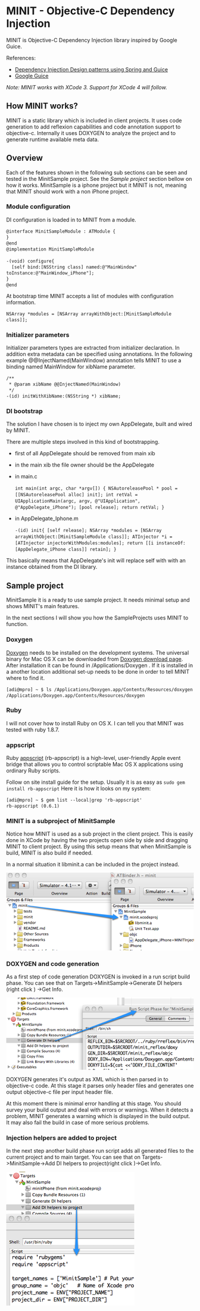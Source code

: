 MINIT - Objective-C Dependency Injection
========================================

MINIT is Objective-C Dependency Injection library inspired by Google Guice.

References:

* [Dependency Injection Design patterns using Spring and Guice](http://www.manning.com/prasanna/)
* [Google Guice](http://code.google.com/p/google-guice/)

*Note: MINIT works with XCode 3. Support for XCode 4 will follow.*

How MINIT works?
----------------

MINIT is a static library which is included in client projects. It uses code 
generation to add reflexion capabilities and code annotation support to objective-c.
Internally it uses DOXYGEN to analyze the project and to generate runtime available
meta data.

Overview
--------

Each of the features shown in the following sub sections can be seen and 
tested in the MinitSample project. See the *Sample project* section bellow on 
how it works. MinitSample is a iphone project but it MINIT is not, meaning that
MINIT should work with a non iPhone project.

### Module configuration

DI configuration is loaded in to MINIT from a module. 

    @interface MinitSampleModule : ATModule {
    }
    @end
    @implementation MinitSampleModule

    -(void) configure{
      [self bind:[NSString class] named:@"MainWindow" toInstance:@"MainWindow_iPhone"];
    }
    @end

At bootstrap time MINIT accepts a list of modules with configuration information.

    NSArray *modules = [NSArray arrayWithObject:[MinitSampleModule class]];

### Initializer parameters

Initializer parameters types are extracted from initializer declaration. In 
addition extra metadata can be specified using annotations. In the following
example @@InjectNamed(MainWindow) annotation tells MINIT to use a binding named
MainWindow for xibName parameter.

    /**
     * @param xibName @@InjectNamed(MainWindow)
     */
    -(id) initWithXibName:(NSString *) xibName;


### DI bootstrap

The solution I have chosen is to inject my own AppDelegate, built and wired
by MINIT. 

There are multiple steps involved in this kind of bootstrapping. 

* first of all AppDelegate should be removed from main xib
* in the main xib the file owner should be the AppDelegate
* in main.c

    `int main(int argc, char *argv[]) {
        NSAutoreleasePool * pool = [[NSAutoreleasePool alloc] init];
        int retVal = UIApplicationMain(argc, argv, @"UIApplication", @"AppDelegate_iPhone");
        [pool release];
        return retVal;
    }`
* in AppDelegate_Iphone.m

    `-(id) init{
      [self release];
      NSArray *modules = [NSArray arrayWithObject:[MinitSampleModule class]];
      ATInjector *i = [ATInjector injectorWithModules:modules];
      return [[i instanceOf:[AppDelegate_iPhone class]] retain];
    }`

This basically means that AppDelegate's init will replace self with with an 
instance obtained from the DI library.


Sample project
--------------

MinitSample it is a ready to use sample project. It needs minimal setup and shows
MINIT's main features.

In the next sections I will show you how the SampleProjects uses MINIT to function.

### Doxygen

[Doxygen][1] needs to be installed on the development systems. The universal binary
for Mac OS X can be downloaded from [Doxygen download page][2]. After installation
it can be found in /Applications/Doxygen . If it is installed in a another location
additional set-up needs to be done in order to tell MINIT where to find it.

    [adi@mpro] ~ $ ls /Applications/Doxygen.app/Contents/Resources/doxygen
    /Applications/Doxygen.app/Contents/Resources/doxygen

### Ruby 

I will not cover how to install Ruby on OS X. I can tell you that MINIT was tested
with ruby 1.8.7.

### appscript

Ruby [appscript][3] (rb-appscript) is a high-level, user-friendly Apple event 
bridge that allows you to control scriptable Mac OS X applications using 
ordinary Ruby scripts.

Follow on site install guide for the setup. Usually it is as easy as 
`sudo gem install rb-appscript` Here it is how it looks on my system:

    [adi@mpro] ~ $ gem list --local|grep 'rb-appscript'
    rb-appscript (0.6.1)


### MINIT is a subproject of MinitSample

Notice how MINIT is used as a sub project in the client project. This is easily 
done in XCode by having the two projects open side by side and dragging MINIT 
to client project.
By using this setup means that when MinitSample is build, MINIT is also build if
needed. 

In a normal situation it libminit.a can be included in the project instead.

![MINIT is included as a subproject](docs/images/subproject.png "MINIT as a subproject")

### DOXYGEN and code generation

As a first step of code generation DOXYGEN is invoked in a run script build phase.
You can see that on Targets->MinitSample->Generate DI helpers (right click ) ->Get Info.

![Content of Generate DI helpers run script phase](docs/images/di_helpers.png "Generate DI Helpers run script phase") 

DOXYGEN generates it's output as XML which is then parsed in to objective-c code. 
At this stage it parses only header files and generates one output objective-c 
file per input header file.

At this moment there is minimal error handling at this stage. You should survey 
your build output and deal with errors or warnings. When it detects a problem,
MINIT generates a warning which is displayed in the build output. It may also 
fail the build in case of more serious problems.

### Injection helpers are added to project

In the next step another build phase run script adds all generated files to
the current project and to main target.
You can see that on Targets->MinitSample->Add DI helpers to project(right click )->Get Info.

![Content of Add DI helpers to project run script phase](docs/images/helpers2project.png "Add DI helpers to project run script phase") 



[1]: http://www.doxygen.org/ "Doxygen homepage"
[2]: http://www.stack.nl/~dimitri/doxygen/download.html#latestsrc "Doxygen download"
[3]: http://appscript.sourceforge.net/rb-appscript/index.html "Ruby appscript (rb-appscript) "